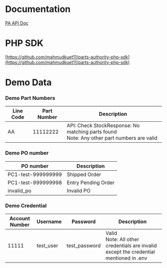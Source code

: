 # Documentation

[PA API Doc](PA_API.txt)

# PHP SDK

[https://github.com/mahmudkuet11/parts-authority-php-sdk](https://github.com/mahmudkuet11/parts-authority-php-sdk)

# Demo Data

### Demo Part Numbers

| Line Code | Part Number | Description                                                                                 |
|-----------|-------------|---------------------------------------------------------------------------------------------|
| AA        | 11112222    | API: Check StockResponse: No matching parts found<br>Note: Any other part numbers are valid |

### Demo PO number

| PO number          | Description         |
|--------------------|---------------------|
| PC1-test-999999999 | Shipped Order       |
| PC1-test-999999998 | Entry Pending Order |
| invalid_po         | Invalid PO          |

### Demo Credential

| Account Number | Username  | Password      | Description                                                                              |
|----------------|-----------|---------------|------------------------------------------------------------------------------------------|
| 11111          | test_user | test_password | Valid<br>Note: All other credentials are invalid except the credential mentioned in .env |

